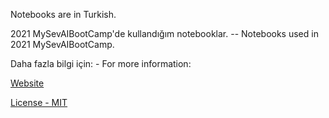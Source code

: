 Notebooks are in Turkish.

2021 MySevAIBootCamp'de kullandığım notebooklar. -- Notebooks used in 2021 MySevAIBootCamp.

Daha fazla bilgi için: - For more information:

[Website](https://sites.google.com/sev.org.tr/mysev-ai-bootcamp/home)

[License - MIT](LICENSE)